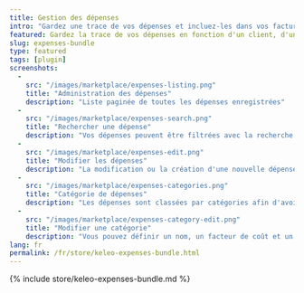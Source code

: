 ```yaml
---
title: Gestion des dépenses
intro: "Gardez une trace de vos dépenses et incluez-les dans vos factures."
featured: Gardez la trace de vos dépenses en fonction d'un client, d'un projet et d'une activité. Ces dépenses peuvent être classées par catégorie et incluses dans vos factures.  
slug: expenses-bundle
type: featured
tags: [plugin]
screenshots:
  - 
    src: "/images/marketplace/expenses-listing.png"
    title: "Administration des dépenses"
    description: "Liste paginée de toutes les dépenses enregistrées"
  - 
    src: "/images/marketplace/expenses-search.png"
    title: "Rechercher une dépense"
    description: "Vos dépenses peuvent être filtrées avec la recherche trouvée dans plusieurs écrans Kimai."
  - 
    src: "/images/marketplace/expenses-edit.png"
    title: "Modifier les dépenses"
    description: "La modification ou la création d'une nouvelle dépense vous permet de saisir les champs suivants"
  - 
    src: "/images/marketplace/expenses-categories.png"
    title: "Catégorie de dépenses"
    description: "Les dépenses sont classées par catégories afin d'avoir une meilleure vue d'ensemble et des options de filtrage."
  - 
    src: "/images/marketplace/expenses-category-edit.png"
    title: "Modifier une catégorie"
    description: "Vous pouvez définir un nom, un facteur de coût et un bref texte d'aide pour chaque catégorie."
lang: fr
permalink: /fr/store/keleo-expenses-bundle.html
---
```


{% include store/keleo-expenses-bundle.md %}
